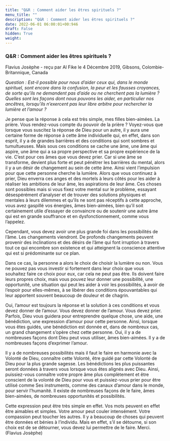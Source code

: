 ```yaml
---
title: "Q&R : Comment aider les êtres spirituels ?"
menu_title: ""
description: "Q&R : Comment aider les êtres spirituels ?"
date: 2022-06-01 06:00:01+00:946
draft: False
hidden: True
weight:
---
```

### Q&R : Comment aider les êtres spirituels ?

Flavius Josèphe - reçu par Al Fike le 4 Décembre 2019, Gibsons, Colombie-Britannique, Canada

*Question : Est-il possible pour nous d’aider ceux qui, dans le monde spirituel, sont encore dans la confusion, la peur et les fausses croyances, de sorte qu’ils ne demandent pas d’aide ou ne cherchent pas la lumière ? Quelles sont les façons dont nous pouvons les aider, en particulier nos ancêtres, lorsqu’ils n’exercent pas leur libre arbitre pour rechercher la lumière et l’amour ?*

Je pense que la réponse à cela est très simple, mes filles bien-aimées. La prière. Vous rendez-vous compte du pouvoir de la prière ? Voyez-vous que lorsque vous suscitez la réponse de Dieu pour un autre, il y aura une certaine forme de réponse à cette âme individuelle qui, en effet, dans son esprit, il y a de grandes barrières et des conditions qui sont sombres et tumultueuses. Mais sous ces conditions se cache une âme, une âme qui aspire, une âme qui a sa propre perspective et sa propre expérience de la vie. C’est pour ces âmes que vous devez prier. Car si une âme se transforme, devient plus forte et peut pénétrer les barrières du mental, alors il y a un désir de changement au sein de cette âme. Ainsi vient l’impulsion pour que cette personne cherche la lumière. Alors que vous continuez à prier, Dieu enverra ces anges et des mortels à leurs côtés pour les aider à réaliser les ambitions de leur âme, les aspirations de leur âme. Ces choses sont possibles mais si vous fixez votre mental sur le problème, essayant désespérément d’analyser et de trouver des solutions physiques et mentales à leurs dilemmes et qu’ils ne sont pas réceptifs à cette approche, vous avez gaspillé vos énergies, âmes bien-aimées, bien qu’il soit certainement utile d’essayer de convaincre ou de soutenir une autre âme qui est en grande souffrance et en dysfonctionnement, comme vous l’appelez.

Cependant, vous devez avoir une plus grande foi dans les possibilités de l’âme. Les changements viendront. De profonds changements peuvent provenir des inclinations et des désirs de l’âme qui font irruption à travers tout ce qui encombre son existence et qui atteignent la conscience attentive qui est si prédominante sur ce plan.

Dans ce cas, la personne a alors le choix de choisir la lumière ou non. Vous ne pouvez pas vous investir si fortement dans leur choix que vous souhaitez faire ce choix pour eux, car cela ne peut pas être. Ils doivent faire leurs propres choix, mais vous pouvez leur donner une possibilité, une opportunité, une situation qui peut les aider à voir les possibilités, à avoir de l’espoir pour elles-mêmes, à se libérer des conditions épouvantables qui leur apportent souvent beaucoup de douleur et de chagrin.

Oui, l’amour est toujours la réponse et la solution à ces conditions et vous devez donner de l’amour. Vous devez donner de l’amour. Vous devez prier. Parfois, Dieu vous guidera pour entreprendre quelque chose, une aide, une bénédiction, une expression d’amour pour cette personne. Ainsi, lorsque vous êtes guidés, une bénédiction est donnée et, dans de nombreux cas, un grand changement s’opère chez cette personne. Oui, il y a de nombreuses façons dont Dieu peut vous utiliser, âmes bien-aimées. Il y a de nombreuses façons d’exprimer l’amour.

Il y a de nombreuses possibilités mais il faut le faire en harmonie avec la Volonté de Dieu, connaître cette Volonté, être guidé par cette Volonté de Dieu pour la plus grande sagesse. Les bénédictions les plus puissantes seront données à travers vous lorsque vous êtes alignés avec Dieu. Ainsi, puissiez-vous connaître votre propre âme plus complètement et être conscient de la volonté de Dieu pour vous et puissiez-vous prier pour être utilisé comme Ses instruments, comme des canaux d’amour dans le monde, pour servir l’humanité. Il existe de nombreuses façons de le faire, âmes bien-aimées, de nombreuses opportunités et possibilités.

Cette expression peut être très simple en effet. Vos mots peuvent en effet être aimables et simples. Votre amour peut couler intensément. Votre compassion peut toucher les autres. Il y a beaucoup de choses qui peuvent être données et bénies à l’individu. Mais en effet, s’il se détourne, si son choix est de se détourner, vous devez lui permettre de le faire. Merci. (Flavius Josèphe)



